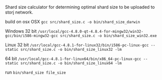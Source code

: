 Shard size calculator for determining optimal shard size to be uploaded to storj network.

build on osx
OSX
`gcc src/shard_size.c -o bin/shard_size_darwin`

Windows
32 bit
`/usr/local/gcc-4.8.0-qt-4.8.4-for-mingw32/win32-gcc/bin/i586-mingw32-gcc src/shard_size.c -o bin/shard_size_win32.exe`

Linux
32 bit
`/usr/local/gcc-4.8.1-for-linux32/bin/i586-pc-linux-gcc --static src/shard_size.c -o bin/shard_size_linux32 -lm`

64 bit
`/usr/local/gcc-4.8.1-for-linux64/bin/x86_64-pc-linux-gcc --static src/shard_size.c -o bin/shard_size_linux64 -lm`

run
`bin/shard_size file_size`

